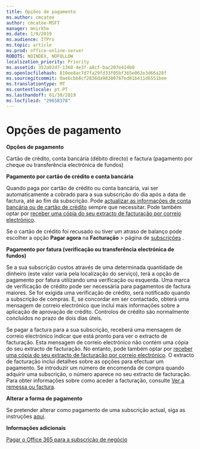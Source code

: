 ```yaml
---
title: Opções de pagamento
ms.author: cmcatee
author: cmcatee-MSFT
manager: mnirkhe
ms.date: 1/9/2019
ms.audience: ITPro
ms.topic: article
ms.prod: office-online-server
ROBOTS: NOINDEX, NOFOLLOW
localization_priority: Priority
ms.assetid: 352a02d7-1368-4e3f-a8cf-bac207e414b0
ms.openlocfilehash: 810ee8ac7d7fa29fd33f05bf365e062e3d66a28f
ms.sourcegitcommit: 0ae6cbb8cf2836da98300767ed81b411d6551bee
ms.translationtype: MT
ms.contentlocale: pt-PT
ms.lasthandoff: 01/30/2019
ms.locfileid: "29658378"
---
```

# <a name="payment-options"></a>Opções de pagamento

 **Opções de pagamento**
  
Cartão de crédito, conta bancária (débito directo) e factura (pagamento por cheque ou transferência electrónica de fundos)
  
 **Pagamento por cartão de crédito e conta bancária**
  
Quando paga por cartão de crédito ou conta bancária, vai ser automaticamente a cobrado para a sua subscrição do dia após a data de factura, até ao fim da subscrição. Pode [actualizar as informações de conta bancária ou de cartão de crédito](https://docs.microsoft.com/office365/admin/subscriptions-and-billing/add-update-or-remove-credit-card-or-bank-account?view=o365-worldwide) sempre que necessitar. Pode também optar por [receber uma cópia do seu extracto de facturação por correio electrónico](https://docs.microsoft.com/office365/admin/subscriptions-and-billing/pay-for-your-subscription?view=o365-worldwide#receive-a-copy-of-your-billing-statement-in-email).
  
Se o cartão de crédito foi recusado ou tiver um atraso de balanço pode escolher a opção **Pagar agora** na **Facturação** \> página de [subscrições](https://portal.office.com/adminportal/home#/subscriptions) . 
  
 **Pagamento por fatura (verificação ou transferência electrónica de fundos)**
  
Se a sua subscrição custos através de uma determinada quantidade de dinheiro (este valor varia pela localização do serviço), terá a opção de pagamento por fatura utilizando uma verificação ou esquerda. Uma marca de verificação de crédito pode ser necessária para pagamentos de factura maiores. Se for exigida uma verificação de crédito, será notificado quando a subscrição de compras. E, se concordar em ser contactado, obterá uma mensagem de correio electrónico que inclui mais informações sobre a aplicação de aprovação de crédito. Controlos de crédito são normalmente concluídos no prazo de dois dias úteis.
  
Se pagar a factura para a sua subscrição, receberá uma mensagem de correio electrónico indicar que está pronto para ver o extracto de facturação. Esta mensagem de correio electrónico não contém uma cópia do seu extracto de facturação. No entanto, pode também optar por [receber uma cópia do seu extracto de facturação por correio electrónico](https://docs.microsoft.com/office365/admin/subscriptions-and-billing/pay-for-your-subscription?view=o365-worldwide#receive-a-copy-of-your-billing-statement-in-email). O extracto de facturação inclui detalhes sobre as opções para efectuar um pagamento. Se introduzir um número de encomenda de compra quando adquirir uma subscrição, o número aparece no seu extracto de facturação. Para obter informações sobre como aceder a facturação, consulte [Ver a remessa ou factura](https://docs.microsoft.com/office365/admin/subscriptions-and-billing/view-your-bill-or-invoice?view=o365-worldwide).
  
 **Alterar a forma de pagamento**
  
Se pretender alterar como pagamento de uma subscrição actual, siga as instruções [aqui](https://docs.microsoft.com/office365/admin/subscriptions-and-billing/change-payment-method?view=o365-worldwide).
  
 **Informações adicionais**
  
[Pagar o Office 365 para a subscrição de negócio](https://docs.microsoft.com/office365/admin/subscriptions-and-billing/pay-for-your-subscription?view=o365-worldwide)
  

